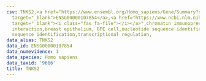 ```yaml
---
csv: TNKS2,<a href="https://www.ensembl.org/Homo_sapiens/Gene/Summary?db=core;g=ENSG00000107854"
  target="_blank">ENSG00000107854</a>,<a href="https://www.ncbi.nlm.nih.gov/pubmed/22863008"
  target="_blank"><i class="fas fa-file"></i></a>",chromatin immunoprecipitation assay,direct
  interaction,breast epithelium, BPE cell,nucleotide sequence identification,nucleotide
  sequence identification,transcriptional regulation,
data_alias: TNKS2
data_id: ENSG00000107854
data_numevidence: 1
data_species: Homo sapiens
data_taxid: '9606'
title: TNKS2
---
```

